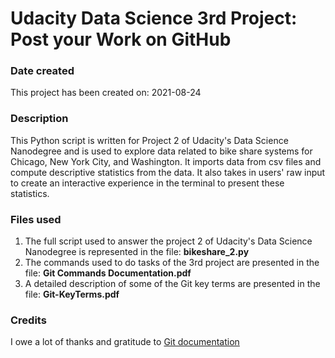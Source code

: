 # Udacity Data Science 3rd Project: Post your Work on GitHub

### Date created
This project has been created on: 2021-08-24

### Description
This Python script is written for Project 2 of Udacity's Data Science Nanodegree and is used to explore data related to bike share systems for Chicago, New York City, and Washington. It imports data from csv files and compute descriptive statistics from the data. It also takes in users' raw input to create an interactive experience in the terminal to present these statistics.

### Files used
1. The full script used to answer the project 2 of Udacity's Data Science Nanodegree is represented in the file: **bikeshare_2.py**
2. The commands used to do tasks of the 3rd project are presented in the file: **Git Commands Documentation.pdf**
3. A detailed description of some of the Git key terms are presented in the file: **Git-KeyTerms.pdf**

### Credits
I owe a lot of thanks and gratitude to [Git documentation](https://git-scm.com/doc)

